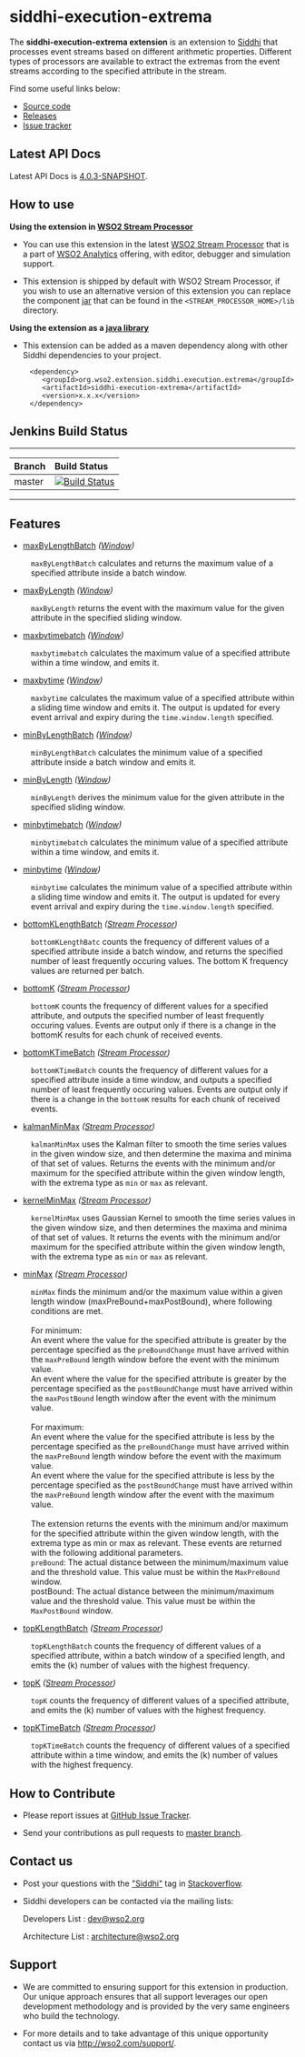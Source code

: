 siddhi-execution-extrema
======================================

The **siddhi-execution-extrema extension** is an extension to <a target="_blank" href="https://wso2.github.io/siddhi">Siddhi</a> that processes event streams based on different arithmetic properties.
Different types of processors are available to extract the extremas from the event streams according to the specified attribute in the stream.

Find some useful links below:

* <a target="_blank" href="https://github.com/wso2-extensions/siddhi-execution-extrema">Source code</a>
* <a target="_blank" href="https://github.com/wso2-extensions/siddhi-execution-extrema/releases">Releases</a>
* <a target="_blank" href="https://github.com/wso2-extensions/siddhi-execution-extrema/issues">Issue tracker</a>

## Latest API Docs 

Latest API Docs is <a target="_blank" href="https://wso2-extensions.github.io/siddhi-execution-extrema/api/4.0.3-SNAPSHOT">4.0.3-SNAPSHOT</a>.

## How to use 

**Using the extension in <a target="_blank" href="https://github.com/wso2/product-sp">WSO2 Stream Processor</a>**

* You can use this extension in the latest <a target="_blank" href="https://github.com/wso2/product-sp/releases">WSO2 Stream Processor</a> that is a part of <a target="_blank" href="http://wso2.com/analytics?utm_source=gitanalytics&utm_campaign=gitanalytics_Jul17">WSO2 Analytics</a> offering, with editor, debugger and simulation support. 

* This extension is shipped by default with WSO2 Stream Processor, if you wish to use an alternative version of this extension you can replace the component <a target="_blank" href="https://github.com/wso2-extensions/siddhi-execution-extrema/releases">jar</a> that can be found in the `<STREAM_PROCESSOR_HOME>/lib` directory.

**Using the extension as a <a target="_blank" href="https://wso2.github.io/siddhi/documentation/running-as-a-java-library">java library</a>**

* This extension can be added as a maven dependency along with other Siddhi dependencies to your project.

```
     <dependency>
        <groupId>org.wso2.extension.siddhi.execution.extrema</groupId>
        <artifactId>siddhi-execution-extrema</artifactId>
        <version>x.x.x</version>
     </dependency>
```

## Jenkins Build Status

---

|  Branch | Build Status |
| :------ |:------------ | 
| master  | [![Build Status](https://wso2.org/jenkins/job/siddhi/job/siddhi-execution-extrema/badge/icon)](https://wso2.org/jenkins/job/siddhi/job/siddhi-execution-extrema/) |

---

## Features

* <a target="_blank" href="https://wso2-extensions.github.io/siddhi-execution-extrema/api/4.0.3-SNAPSHOT/#maxbylengthbatch-window">maxByLengthBatch</a> *(<a target="_blank" href="https://wso2.github.io/siddhi/documentation/siddhi-4.0/#windows">Window</a>)*<br><div style="padding-left: 1em;"><p><code>maxByLengthBatch</code> calculates and returns the maximum value of a specified attribute inside a batch window.</p></div>
* <a target="_blank" href="https://wso2-extensions.github.io/siddhi-execution-extrema/api/4.0.3-SNAPSHOT/#maxbylength-window">maxByLength</a> *(<a target="_blank" href="https://wso2.github.io/siddhi/documentation/siddhi-4.0/#windows">Window</a>)*<br><div style="padding-left: 1em;"><p><code>maxByLength</code> returns the event with the maximum value for the given attribute in the specified sliding window.</p></div>
* <a target="_blank" href="https://wso2-extensions.github.io/siddhi-execution-extrema/api/4.0.3-SNAPSHOT/#maxbytimebatch-window">maxbytimebatch</a> *(<a target="_blank" href="https://wso2.github.io/siddhi/documentation/siddhi-4.0/#windows">Window</a>)*<br><div style="padding-left: 1em;"><p><code>maxbytimebatch</code> calculates the maximum value of a specified attribute within a time window, and emits it.</p></div>
* <a target="_blank" href="https://wso2-extensions.github.io/siddhi-execution-extrema/api/4.0.3-SNAPSHOT/#maxbytime-window">maxbytime</a> *(<a target="_blank" href="https://wso2.github.io/siddhi/documentation/siddhi-4.0/#windows">Window</a>)*<br><div style="padding-left: 1em;"><p><code>maxbytime</code> calculates the maximum value of a specified attribute within a sliding time window and emits it. The output is updated for every event arrival and expiry during the <code>time.window.length</code> specified.</p></div>
* <a target="_blank" href="https://wso2-extensions.github.io/siddhi-execution-extrema/api/4.0.3-SNAPSHOT/#minbylengthbatch-window">minByLengthBatch</a> *(<a target="_blank" href="https://wso2.github.io/siddhi/documentation/siddhi-4.0/#windows">Window</a>)*<br><div style="padding-left: 1em;"><p><code>minByLengthBatch</code> calculates the minimum value of a specified attribute inside a batch window and emits it.</p></div>
* <a target="_blank" href="https://wso2-extensions.github.io/siddhi-execution-extrema/api/4.0.3-SNAPSHOT/#minbylength-window">minByLength</a> *(<a target="_blank" href="https://wso2.github.io/siddhi/documentation/siddhi-4.0/#windows">Window</a>)*<br><div style="padding-left: 1em;"><p><code>minByLength</code> derives the minimum value for the given attribute in the specified sliding window.</p></div>
* <a target="_blank" href="https://wso2-extensions.github.io/siddhi-execution-extrema/api/4.0.3-SNAPSHOT/#minbytimebatch-window">minbytimebatch</a> *(<a target="_blank" href="https://wso2.github.io/siddhi/documentation/siddhi-4.0/#windows">Window</a>)*<br><div style="padding-left: 1em;"><p><code>minbytimebatch</code> calculates the minimum value of a specified attribute within a time window, and emits it.</p></div>
* <a target="_blank" href="https://wso2-extensions.github.io/siddhi-execution-extrema/api/4.0.3-SNAPSHOT/#minbytime-window">minbytime</a> *(<a target="_blank" href="https://wso2.github.io/siddhi/documentation/siddhi-4.0/#windows">Window</a>)*<br><div style="padding-left: 1em;"><p><code>minbytime</code> calculates the minimum value of a specified attribute within a sliding time window and emits it. The output is updated for every event arrival and expiry during the <code>time.window.length</code> specified.</p></div>
* <a target="_blank" href="https://wso2-extensions.github.io/siddhi-execution-extrema/api/4.0.3-SNAPSHOT/#bottomklengthbatch-stream-processor">bottomKLengthBatch</a> *(<a target="_blank" href="https://wso2.github.io/siddhi/documentation/siddhi-4.0/#stream-processors">Stream Processor</a>)*<br><div style="padding-left: 1em;"><p><code>bottomKLengthBatc</code> counts the frequency of different values of a specified attribute inside a batch window, and returns the specified number of least frequently occuring values. The bottom K frequency values are returned per batch.</p></div>
* <a target="_blank" href="https://wso2-extensions.github.io/siddhi-execution-extrema/api/4.0.3-SNAPSHOT/#bottomk-stream-processor">bottomK</a> *(<a target="_blank" href="https://wso2.github.io/siddhi/documentation/siddhi-4.0/#stream-processors">Stream Processor</a>)*<br><div style="padding-left: 1em;"><p><code>bottomK</code> counts the frequency of different values for a specified attribute, and outputs the specified number of least frequently occuring values. Events are output only if there is a change in the bottomK results for each chunk of received events.</p></div>
* <a target="_blank" href="https://wso2-extensions.github.io/siddhi-execution-extrema/api/4.0.3-SNAPSHOT/#bottomktimebatch-stream-processor">bottomKTimeBatch</a> *(<a target="_blank" href="https://wso2.github.io/siddhi/documentation/siddhi-4.0/#stream-processors">Stream Processor</a>)*<br><div style="padding-left: 1em;"><p><code>bottomKTimeBatch</code> counts the frequency of different values for a specified attribute inside a time window, and outputs a specified number of least frequently occuring values. Events are output only if there is a change in the <code>bottomK</code> results for each chunk of received events.</p></div>
* <a target="_blank" href="https://wso2-extensions.github.io/siddhi-execution-extrema/api/4.0.3-SNAPSHOT/#kalmanminmax-stream-processor">kalmanMinMax</a> *(<a target="_blank" href="https://wso2.github.io/siddhi/documentation/siddhi-4.0/#stream-processors">Stream Processor</a>)*<br><div style="padding-left: 1em;"><p><code>kalmanMinMax</code> uses the Kalman filter to smooth the time series values in the given window size, and then determine the maxima and minima of that set of values. Returns the events with the minimum and/or maximum for the specified attribute within the given window length, with the extrema type as <code>min</code> or <code>max</code> as relevant.</p></div>
* <a target="_blank" href="https://wso2-extensions.github.io/siddhi-execution-extrema/api/4.0.3-SNAPSHOT/#kernelminmax-stream-processor">kernelMinMax</a> *(<a target="_blank" href="https://wso2.github.io/siddhi/documentation/siddhi-4.0/#stream-processors">Stream Processor</a>)*<br><div style="padding-left: 1em;"><p><code>kernelMinMax</code> uses Gaussian Kernel to smooth the time series values in the given window size, and then determines the maxima and minima of that set of values. It returns the events with the minimum and/or maximum for the specified attribute within the given window length, with the extrema type as <code>min</code> or <code>max</code> as relevant.</p></div>
* <a target="_blank" href="https://wso2-extensions.github.io/siddhi-execution-extrema/api/4.0.3-SNAPSHOT/#minmax-stream-processor">minMax</a> *(<a target="_blank" href="https://wso2.github.io/siddhi/documentation/siddhi-4.0/#stream-processors">Stream Processor</a>)*<br><div style="padding-left: 1em;"><p><code>minMax</code> finds the minimum and/or the maximum value within a given length window (maxPreBound+maxPostBound), where following conditions are met. <br><br>For minimum: <br>An event where the value for the specified attribute is greater by the percentage specified as the <code>preBoundChange</code> must have arrived within the <code>maxPreBound</code> length window before the event with the minimum value.<br>An event where the value for the specified attribute is greater by the percentage specified as the <code>postBoundChange</code> must have arrived within the <code>maxPostBound</code> length window after the event with the minimum value.<br><br>For maximum: <br>An event where the value for the specified attribute is less by the percentage specified as the <code>preBoundChange</code> must have arrived within the <code>maxPreBound</code> length window before the event with the maximum value.<br>An event where the value for the specified attribute is less by the percentage specified as the <code>postBoundChange</code> must have arrived within the <code>maxPreBound</code> length window after the event with the maximum value.<br><br>The extension returns the events with the minimum and/or maximum for the specified attribute within the given window length, with the extrema type as min or max as relevant. These events are returned with the following additional parameters.<br><code>preBound</code>: The actual distance between the minimum/maximum value and the threshold value. This value must be within the <code>MaxPreBound</code> window.<br>postBound: The actual distance between the minimum/maximum value and the threshold value. This value must be within the <code>MaxPostBound</code> window.</p></div>
* <a target="_blank" href="https://wso2-extensions.github.io/siddhi-execution-extrema/api/4.0.3-SNAPSHOT/#topklengthbatch-stream-processor">topKLengthBatch</a> *(<a target="_blank" href="https://wso2.github.io/siddhi/documentation/siddhi-4.0/#stream-processors">Stream Processor</a>)*<br><div style="padding-left: 1em;"><p><code>topKLengthBatch</code> counts the frequency of different values of a specified attribute, within a batch window of a specified length, and emits the (k) number of values with the highest frequency.</p></div>
* <a target="_blank" href="https://wso2-extensions.github.io/siddhi-execution-extrema/api/4.0.3-SNAPSHOT/#topk-stream-processor">topK</a> *(<a target="_blank" href="https://wso2.github.io/siddhi/documentation/siddhi-4.0/#stream-processors">Stream Processor</a>)*<br><div style="padding-left: 1em;"><p><code>topK</code> counts the frequency of different values of a specified attribute, and emits the (k) number of values with the highest frequency.</p></div>
* <a target="_blank" href="https://wso2-extensions.github.io/siddhi-execution-extrema/api/4.0.3-SNAPSHOT/#topktimebatch-stream-processor">topKTimeBatch</a> *(<a target="_blank" href="https://wso2.github.io/siddhi/documentation/siddhi-4.0/#stream-processors">Stream Processor</a>)*<br><div style="padding-left: 1em;"><p><code>topKTimeBatch</code> counts the frequency of different values of a specified attribute within a time window, and emits the (k) number of values with the highest frequency.</p></div>

## How to Contribute
 
  * Please report issues at <a target="_blank" href="https://github.com/wso2-extensions/siddhi-execution-extrema/issues">GitHub Issue Tracker</a>.
  
  * Send your contributions as pull requests to <a target="_blank" href="https://github.com/wso2-extensions/siddhi-execution-extrema/tree/master">master branch</a>. 
 
## Contact us 

 * Post your questions with the <a target="_blank" href="http://stackoverflow.com/search?q=siddhi">"Siddhi"</a> tag in <a target="_blank" href="http://stackoverflow.com/search?q=siddhi">Stackoverflow</a>. 
 
 * Siddhi developers can be contacted via the mailing lists:
 
    Developers List   : [dev@wso2.org](mailto:dev@wso2.org)
    
    Architecture List : [architecture@wso2.org](mailto:architecture@wso2.org)
 
## Support 

* We are committed to ensuring support for this extension in production. Our unique approach ensures that all support leverages our open development methodology and is provided by the very same engineers who build the technology. 

* For more details and to take advantage of this unique opportunity contact us via <a target="_blank" href="http://wso2.com/support?utm_source=gitanalytics&utm_campaign=gitanalytics_Jul17">http://wso2.com/support/</a>. 
